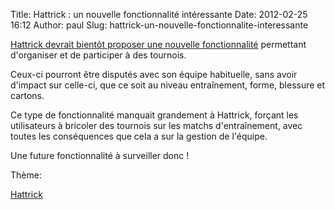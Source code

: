 Title: Hattrick : un nouvelle fonctionnalité intéressante
Date: 2012-02-25 16:12
Author: paul
Slug: hattrick-un-nouvelle-fonctionnalite-interessante

<div
class="field field-name-body field-type-text-with-summary field-label-hidden">

<div class="field-items">

<div class="field-item even">

[Hattrick devrait bientôt proposer une nouvelle
fonctionnalité](http://hattrickunited.org/dev-blog/2012/02/22/that-feature-ive-told-you-about/)
permettant d'organiser et de participer à des tournois.  

Ceux-ci pourront être disputés avec son équipe habituelle, sans avoir
d'impact sur celle-ci, que ce soit au niveau entraînement, forme,
blessure et cartons.  

Ce type de fonctionnalité manquait grandement à Hattrick, forçant les
utilisateurs à bricoler des tournois sur les matchs d'entraînement, avec
toutes les conséquences que cela a sur la gestion de l'équipe.  

Une future fonctionnalité à surveiller donc !

</p>
<p>

</div>

</div>

</div>

<div
class="field field-name-taxonomy-vocabulary-3 field-type-taxonomy-term-reference field-label-above">

<div class="field-label">

Thème: 

</div>

<div class="field-items">

<div class="field-item even">

[Hattrick](https://www.ezvan.fr/taxonomy/term/16)

</div>

</div>

</div>

</p>

